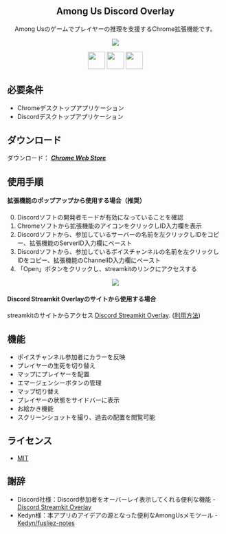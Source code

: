 <h2 align="center">Among Us Discord Overlay</h2>
<p align="center">Among Usのゲームでプレイヤーの推理を支援するChrome拡張機能です。</p>

<p align="center">
 <img src="https://user-images.githubusercontent.com/67271461/104057200-17bdef80-5235-11eb-81da-1003bea7b7a3.gif"/>
</p>

<p align="center">
  <a href="https://jqueryui.com/"><img src="https://user-images.githubusercontent.com/67271461/104057526-a6cb0780-5235-11eb-8627-d18c87969cc5.png" height="40px;" /></a>
  <a href="http://bgrins.github.io/spectrum/"><img src="https://user-images.githubusercontent.com/67271461/104057533-a92d6180-5235-11eb-9c3a-d2666d551af7.png" height="40px;" /></a>
  <a href="http://fabricjs.com/"><img src="https://user-images.githubusercontent.com/67271461/104888448-1b2d4580-59b0-11eb-811f-2a12310df39d.png" height="40px;" /></a>
</p>

## 必要条件

- Chromeデスクトップアプリケーション
- Discordデスクトップアプリケーション

## ダウンロード

ダウンロード： **_[Chrome Web Store](https://chrome.google.com/webstore/detail/among-us-discord-overlay/efkcelgndjkicldomphfopbdccoofceg?hl=ja&authuser=3)_**

## 使用手順

#### 拡張機能のポップアップから使用する場合（推奨）

0. Discordソフトの開発者モードが有効になっていることを確認
1. Chromeソフトから拡張機能のアイコンをクリックしID入力欄を表示
2. Discordソフトから、参加しているサーバーの名前を左クリックしIDをコピー、拡張機能のServerID入力欄にペースト
3. Discordソフトから、参加しているボイスチャンネルの名前を左クリックしIDをコピー、拡張機能のChannelID入力欄にペースト
4. 「Open」ボタンをクリックし、streamkitのリンクにアクセスする
<p align="center">
 <img src="https://user-images.githubusercontent.com/67271461/105638903-b9da0a80-5eb8-11eb-8eb2-ff2ff749ad10.png"/>
</p>

#### Discord Streamkit Overlayのサイトから使用する場合

streamkitのサイトからアクセス [Discord Streamkit Overlay](https://streamkit.discord.com/overlay).
([利用方法](https://support.discord.com/hc/en-us/articles/223415707))

## 機能

- ボイスチャンネル参加者にカラーを反映
- プレイヤーの生死を切り替え
- マップにプレイヤーを配置
- エマージェンシーボタンの管理
- マップ切り替え
- プレイヤーの状態をサイドバーに表示
- お絵かき機能
- スクリーンショットを撮り、過去の配置を閲覧可能

## ライセンス

- [MIT](https://github.com/Naoya79/Among-Us-Discord-Overlay/blob/main/LICENSE)

## 謝辞

- Discord社様：Discord参加者をオーバーレイ表示してくれる便利な機能 - [Discord Streamkit Overlay](https://streamkit.discord.com/overlay)
- Kedyn様：本アプリのアイデアの源となった便利なAmongUsメモツール - [Kedyn/fusliez-notes](https://github.com/Kedyn/fusliez-notes)
